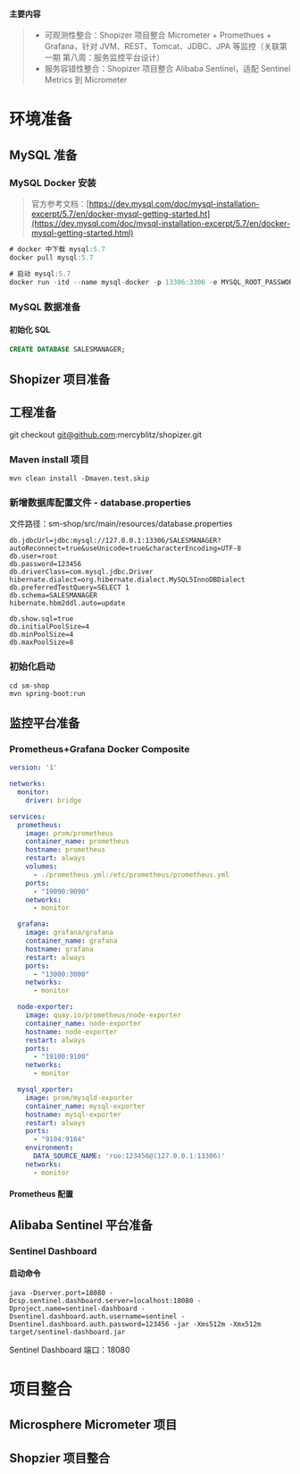 > <a name="T2eWR"></a>
#### 主要内容
> - 可观测性整合：Shopizer 项目整合 Micrometer + Promethues + Grafana，针对 JVM、REST、Tomcat、JDBC、JPA 等监控（关联第一期 第八周：服务监控平台设计）
> - 服务容错性整合：Shopizer 项目整合 Alibaba Sentinel，适配 Sentinel Metrics 到 Micrometer


<a name="HEIqC"></a>
# 环境准备
<a name="fK5CN"></a>
## MySQL 准备
<a name="uJMhb"></a>
### MySQL Docker 安装
> 官方参考文档：[https://dev.mysql.com/doc/mysql-installation-excerpt/5.7/en/docker-mysql-getting-started.ht](https://dev.mysql.com/doc/mysql-installation-excerpt/5.7/en/docker-mysql-getting-started.html)

```java
# docker 中下载 mysql:5.7
docker pull mysql:5.7

# 启动 mysql:5.7
docker run -itd --name mysql-docker -p 13306:3306 -e MYSQL_ROOT_PASSWORD=123456 mysql:5.7
```
<a name="pDvjt"></a>
### MySQL 数据准备
<a name="GzZ7w"></a>
#### 初始化 SQL
```sql
CREATE DATABASE SALESMANAGER;
```
<a name="TuV04"></a>
## Shopizer 项目准备
<a name="N0PKd"></a>
## 工程准备
git checkout git@github.com:mercyblitz/shopizer.git
<a name="slD4z"></a>
### Maven install 项目
```shell
mvn clean install -Dmaven.test.skip
```
<a name="GAZBr"></a>
### 新增数据库配置文件 - database.properties
文件路径：sm-shop/src/main/resources/database.properties
```properties
db.jdbcUrl=jdbc:mysql://127.0.0.1:13306/SALESMANAGER?autoReconnect=true&useUnicode=true&characterEncoding=UTF-8
db.user=root
db.password=123456
db.driverClass=com.mysql.jdbc.Driver
hibernate.dialect=org.hibernate.dialect.MySQL5InnoDBDialect
db.preferredTestQuery=SELECT 1
db.schema=SALESMANAGER
hibernate.hbm2ddl.auto=update

db.show.sql=true
db.initialPoolSize=4
db.minPoolSize=4
db.maxPoolSize=8
```
<a name="S1vll"></a>
### 初始化启动
```shell
cd sm-shop
mvn spring-boot:run
```
<a name="iNxRm"></a>
## 监控平台准备
<a name="Qu6ll"></a>
###  Prometheus+Grafana Docker Composite
```yaml
version: '1'

networks:
  monitor:
    driver: bridge

services:
  prometheus:
    image: prom/prometheus
    container_name: prometheus
    hostname: prometheus
    restart: always
    volumes:
      - ./prometheus.yml:/etc/prometheus/prometheus.yml
    ports:
      - "19090:9090"
    networks:
      - monitor

  grafana:
    image: grafana/grafana
    container_name: grafana
    hostname: grafana
    restart: always
    ports:
      - "13000:3000"
    networks:
      - monitor

  node-exporter:
    image: quay.io/prometheus/node-exporter
    container_name: node-exporter
    hostname: node-exporter
    restart: always
    ports:
      - "19100:9100"
    networks:
      - monitor

  mysql_xporter:
    image: prom/mysqld-exporter
    container_name: mysql-exporter
    hostname: mysql-exporter
    restart: always
    ports:
      - "9104:9104"
    environment:
      DATA_SOURCE_NAME: 'roo:123456@(127.0.0.1:13306)'
    networks:
      - monitor
```

<a name="x7Ipo"></a>
#### Prometheus 配置

<a name="ZQUsP"></a>
## 
<a name="ZaI7C"></a>
## Alibaba Sentinel 平台准备
<a name="Y6pfe"></a>
### Sentinel Dashboard

<a name="hBLbG"></a>
#### 启动命令
```shell
java -Dserver.port=18080 -Dcsp.sentinel.dashboard.server=localhost:18080 -Dproject.name=sentinel-dashboard -Dsentinel.dashboard.auth.username=sentinel -Dsentinel.dashboard.auth.password=123456 -jar -Xms512m -Xmx512m target/sentinel-dashboard.jar
```
Sentinel Dashboard 端口：18080
<a name="b16VA"></a>
# 项目整合
<a name="TRWEe"></a>
## Microsphere Micrometer 项目

<a name="N56cN"></a>
## Shopzier 项目整合


